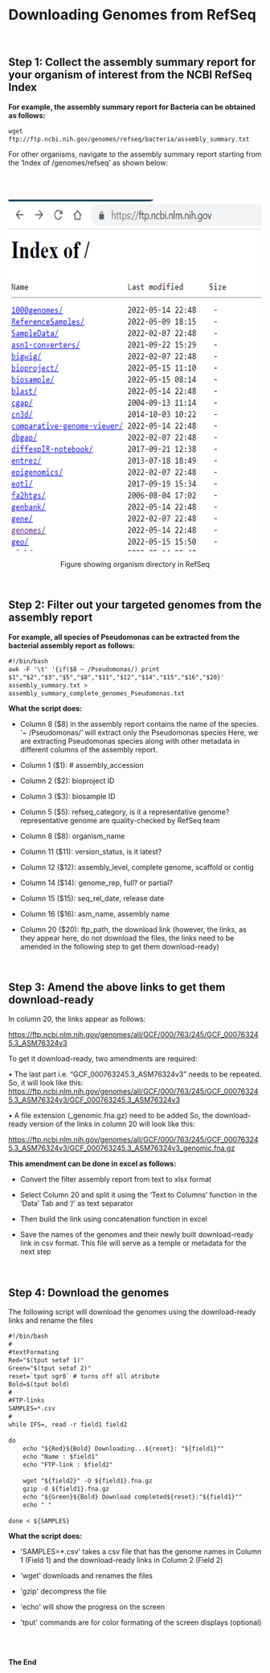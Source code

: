 # **Downloading Genomes from RefSeq** <br />
<br />


## **Step 1: Collect the assembly summary report for your organism of interest from the NCBI RefSeq Index** 


**For example, the assembly summary report for Bacteria can be obtained as follows:**


```
wget ftp://ftp.ncbi.nih.gov/genomes/refseq/bacteria/assembly_summary.txt
```


For other organisms, navigate to the assembly summary report starting from the ‘Index of /genomes/refseq’ as shown below:
<br />
<br />
<br />
<br />
<p align="center">
  <img 
    width="650"
    height="700"
    src="https://github.com/asadprodhan/Downloading_genomes_from_RefSeq/blob/main/Index_NCBI.PNG"
  >
</p>
<p align = "center">
Figure showing organism directory in RefSeq
</p>

<br />


## **Step 2: Filter out your targeted genomes from the assembly report** 


**For example, all species of Pseudomonas can be extracted from the bacterial assembly report as follows:**


```
#!/bin/bash
awk -F '\t' '{if($8 ~ /Pseudomonas/) print $1","$2","$3","$5","$8","$11","$12","$14","$15","$16","$20}' assembly_summary.txt > assembly_summary_complete_genomes_Pseudomonas.txt
```


**What the script does:**



- Column 8 ($8) in the assembly report contains the name of the species. ‘~ /Pseudomonas/’ will extract only the Pseudomonas species
  Here, we are extracting Pseudomonas species along with other metadata in different columns of the assembly report.
  
  
- Column 1 ($1):  # assembly_accession


- Column 2 ($2):  bioproject ID


- Column 3 ($3):  biosample ID


- Column 5 ($5):  refseq_category, is it a representative genome? representative genome are quality-checked by RefSeq team


- Column 8 ($8):  organism_name


- Column 11 ($11):  version_status, is it latest?


- Column 12 ($12):  assembly_level, complete genome, scaffold or contig


- Column 14 ($14):  genome_rep, full? or partial?


- Column 15 ($15):  seq_rel_date, release date


- Column 16 ($16):  asm_name, assembly name


- Column 20 ($20):  ftp_path, the download link (however, the links, as they appear here, do not download the files, the links need to be amended in the following step to get them download-ready)

<br />


## **Step 3: Amend the above links to get them download-ready**


In column 20, the links appear as follows:


https://ftp.ncbi.nlm.nih.gov/genomes/all/GCF/000/763/245/GCF_000763245.3_ASM76324v3


To get it download-ready, two amendments are required:


•	The last part i.e. “GCF_000763245.3_ASM76324v3” needs to be repeated. So, it will look like this: https://ftp.ncbi.nlm.nih.gov/genomes/all/GCF/000/763/245/GCF_000763245.3_ASM76324v3/GCF_000763245.3_ASM76324v3


•	A file extension (_genomic.fna.gz) need to be added
So, the download-ready version of the links in column 20 will look like this:


https://ftp.ncbi.nlm.nih.gov/genomes/all/GCF/000/763/245/GCF_000763245.3_ASM76324v3/GCF_000763245.3_ASM76324v3_genomic.fna.gz


**This amendment can be done in excel as follows:**


- Convert the filter assembly report from text to xlsx format


- Select Column 20 and split it using the ‘Text to Columns’ function in the ‘Data’ Tab and ‘/’ as text separator


- Then build the link using concatenation function in excel


- Save the names of the genomes and their newly built download-ready link in csv format. This file will serve as a temple or metadata for the next step
<br />


## **Step 4: Download the genomes**


The following script will download the genomes using the download-ready links and rename the files 


```
#!/bin/bash
#
#textFormating
Red="$(tput setaf 1)"
Green="$(tput setaf 2)"
reset=`tput sgr0` # turns off all atribute
Bold=$(tput bold)
#
#FTP-links
SAMPLES=*.csv
#
while IFS=, read -r field1 field2  

do  
    echo "${Red}${Bold} Downloading...${reset}: "${field1}""
    echo "Name : $field1" 
    echo "FTP-link : $field2" 
        
    wget "${field2}" -O ${field1}.fna.gz 
    gzip -d ${field1}.fna.gz 
    echo "${Green}${Bold} Download completed${reset}:"${field1}""
    echo " "
    
done < ${SAMPLES}
```


**What the script does:**


- 'SAMPLES=*.csv' takes a csv file that has the genome names in Column 1 (Field 1) and the download-ready links in Column 2 (Field 2)

- 'wget' downloads and renames the files


- 'gzip' decompress the file


- 'echo' will show the progress on the screen


- 'tput' commands are for color formating of the screen displays (optional)

<br />
<br />


**The End**


